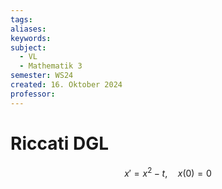 ```yaml
---
tags: 
aliases: 
keywords: 
subject:
  - VL
  - Mathematik 3
semester: WS24
created: 16. Oktober 2024
professor:
---
```

 

# Riccati DGL

$$
x'=x^{2} -t, \quad x(0) = 0
$$
